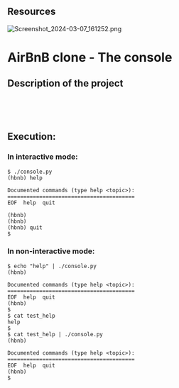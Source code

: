 ## **Resources**


![Screenshot\_2024-03-07\_161252.png](https://trello.com/1/cards/65e9cb64af039810da46321a/attachments/65e9cc53fcb2630078312210/download/Screenshot_2024-03-07_161252.png)

# **AirBnB clone - The console**

## **Description of the project**

‌

‌

## **Execution:**

### In interactive mode:

```
$ ./console.py
(hbnb) help

Documented commands (type help <topic>):
========================================
EOF  help  quit

(hbnb)
(hbnb)
(hbnb) quit
$
```

### In non-interactive mode:

```
$ echo "help" | ./console.py
(hbnb)

Documented commands (type help <topic>):
========================================
EOF  help  quit
(hbnb)
$
$ cat test_help
help
$
$ cat test_help | ./console.py
(hbnb)

Documented commands (type help <topic>):
========================================
EOF  help  quit
(hbnb)
$
```

